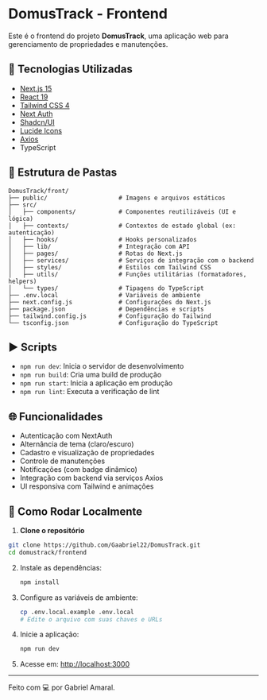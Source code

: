 # DomusTrack - Frontend

Este é o frontend do projeto **DomusTrack**, uma aplicação web para gerenciamento de propriedades e manutenções.

## 🔧 Tecnologias Utilizadas

- [Next.js 15](https://nextjs.org/)
- [React 19](https://reactjs.org/)
- [Tailwind CSS 4](https://tailwindcss.com/)
- [Next Auth](https://next-auth.js.org/)
- [Shadcn/UI](https://ui.shadcn.dev/)
- [Lucide Icons](https://lucide.dev/)
- [Axios](https://axios-http.com/)
- TypeScript

## 📁 Estrutura de Pastas

```
DomusTrack/front/
├── public/                    # Imagens e arquivos estáticos
├── src/
│   ├── components/            # Componentes reutilizáveis (UI e lógica)
│   ├── contexts/              # Contextos de estado global (ex: autenticação)
│   ├── hooks/                 # Hooks personalizados
│   ├── lib/                   # Integração com API
│   ├── pages/                 # Rotas do Next.js
│   ├── services/              # Serviços de integração com o backend
│   ├── styles/                # Estilos com Tailwind CSS
│   ├── utils/                 # Funções utilitárias (formatadores, helpers)
│   └── types/                 # Tipagens do TypeScript
├── .env.local                 # Variáveis de ambiente
├── next.config.js             # Configurações do Next.js
├── package.json               # Dependências e scripts
├── tailwind.config.js         # Configuração do Tailwind
└── tsconfig.json              # Configuração do TypeScript
```

## ▶️ Scripts

- `npm run dev`: Inicia o servidor de desenvolvimento
- `npm run build`: Cria uma build de produção
- `npm run start`: Inicia a aplicação em produção
- `npm run lint`: Executa a verificação de lint

## 🌐 Funcionalidades

- Autenticação com NextAuth
- Alternância de tema (claro/escuro)
- Cadastro e visualização de propriedades
- Controle de manutenções
- Notificações (com badge dinâmico)
- Integração com backend via serviços Axios
- UI responsiva com Tailwind e animações

## 🚀 Como Rodar Localmente

1. **Clone o repositório**

```bash
git clone https://github.com/Gaabriel22/DomusTrack.git
cd domustrack/frontend
```

2. Instale as dependências:

   ```bash
   npm install
   ```

3. Configure as variáveis de ambiente:

   ```bash
   cp .env.local.example .env.local
   # Edite o arquivo com suas chaves e URLs
   ```

4. Inicie a aplicação:

   ```bash
   npm run dev
   ```

5. Acesse em: [http://localhost:3000](http://localhost:3000)

---

Feito com 💻 por Gabriel Amaral.
